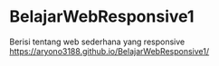 # BelajarWebResponsive1
Berisi tentang web sederhana yang responsive
https://aryono3188.github.io/BelajarWebResponsive1/
